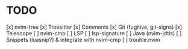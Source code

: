 # TODO

[x] nvim-tree
[x] Treesitter
[x] Comments
[x] Git (fugitive, git-signs)
[x] Telescope
[ ] nvim-cmp
[ ] LSP
[ ] lsp-signature
[ ] Java (nvim-jdtls)
[ ] Snippets (luasnip?) & integrate with nvim-cmp
[ ] trouble.nvim

